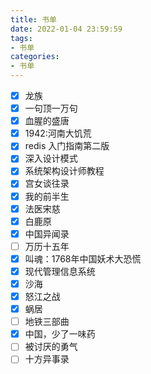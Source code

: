 ```yaml
---
title: 书单
date: 2022-01-04 23:59:59
tags:
- 书单
categories:
- 书单
---
```


- [x] 龙族
- [x] 一句顶一万句
- [x] 血腥的盛唐
- [x] 1942:河南大饥荒
- [x] redis 入门指南第二版
- [x] 深入设计模式
- [x] 系统架构设计师教程
- [x] 宫女谈往录
- [x] 我的前半生
- [x] 法医宋慈
- [x] 白鹿原
- [x] 中国异闻录
- [ ] 万历十五年
- [x] 叫魂：1768年中国妖术大恐慌
- [x] 现代管理信息系统
- [x] 沙海
- [x] 怒江之战
- [x] 蜗居
- [ ] 地铁三部曲
- [x] 中国，少了一味药
- [ ] 被讨厌的勇气
- [ ] 十方异事录
